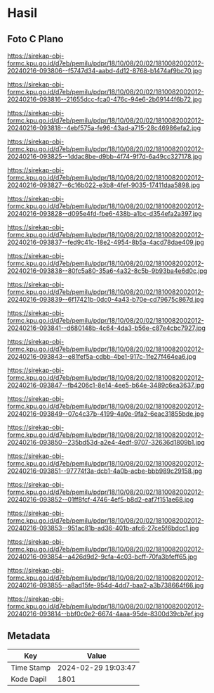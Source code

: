 # Hasil

## Foto C Plano

https://sirekap-obj-formc.kpu.go.id/d7eb/pemilu/pdpr/18/10/08/20/02/1810082002012-20240216-093806--f5747d34-aabd-4d12-8768-b1474af9bc70.jpg

https://sirekap-obj-formc.kpu.go.id/d7eb/pemilu/pdpr/18/10/08/20/02/1810082002012-20240216-093816--21655dcc-fca0-476c-94e6-2b69144f6b72.jpg

https://sirekap-obj-formc.kpu.go.id/d7eb/pemilu/pdpr/18/10/08/20/02/1810082002012-20240216-093818--4ebf575a-fe96-43ad-a715-28c46986efa2.jpg

https://sirekap-obj-formc.kpu.go.id/d7eb/pemilu/pdpr/18/10/08/20/02/1810082002012-20240216-093825--1ddac8be-d9bb-4f74-9f7d-6a49cc327178.jpg

https://sirekap-obj-formc.kpu.go.id/d7eb/pemilu/pdpr/18/10/08/20/02/1810082002012-20240216-093827--6c16b022-e3b8-4fef-9035-17411daa5898.jpg

https://sirekap-obj-formc.kpu.go.id/d7eb/pemilu/pdpr/18/10/08/20/02/1810082002012-20240216-093828--d095e4fd-fbe6-438b-a1bc-d354efa2a397.jpg

https://sirekap-obj-formc.kpu.go.id/d7eb/pemilu/pdpr/18/10/08/20/02/1810082002012-20240216-093837--fed9c41c-18e2-4954-8b5a-4acd78dae409.jpg

https://sirekap-obj-formc.kpu.go.id/d7eb/pemilu/pdpr/18/10/08/20/02/1810082002012-20240216-093838--80fc5a80-35a6-4a32-8c5b-9b93ba4e6d0c.jpg

https://sirekap-obj-formc.kpu.go.id/d7eb/pemilu/pdpr/18/10/08/20/02/1810082002012-20240216-093839--6f17421b-0dc0-4a43-b70e-cd79675c867d.jpg

https://sirekap-obj-formc.kpu.go.id/d7eb/pemilu/pdpr/18/10/08/20/02/1810082002012-20240216-093841--d680148b-4c64-4da3-b56e-c87e4cbc7927.jpg

https://sirekap-obj-formc.kpu.go.id/d7eb/pemilu/pdpr/18/10/08/20/02/1810082002012-20240216-093843--e81fef5a-cdbb-4be1-917c-1fe27f464ea6.jpg

https://sirekap-obj-formc.kpu.go.id/d7eb/pemilu/pdpr/18/10/08/20/02/1810082002012-20240216-093847--fb4206c1-8e14-4ee5-b64e-3489c6ea3637.jpg

https://sirekap-obj-formc.kpu.go.id/d7eb/pemilu/pdpr/18/10/08/20/02/1810082002012-20240216-093849--07c4c37b-4199-4a0e-9fa2-6eac31855bde.jpg

https://sirekap-obj-formc.kpu.go.id/d7eb/pemilu/pdpr/18/10/08/20/02/1810082002012-20240216-093850--235bd53d-a2e4-4edf-9707-32636d1809b1.jpg

https://sirekap-obj-formc.kpu.go.id/d7eb/pemilu/pdpr/18/10/08/20/02/1810082002012-20240216-093851--97774f3a-dcb1-4a0b-acbe-bbb989c29158.jpg

https://sirekap-obj-formc.kpu.go.id/d7eb/pemilu/pdpr/18/10/08/20/02/1810082002012-20240216-093852--01ff8fcf-4746-4ef5-b8d2-eaf7f151ae68.jpg

https://sirekap-obj-formc.kpu.go.id/d7eb/pemilu/pdpr/18/10/08/20/02/1810082002012-20240216-093853--951ac81b-ad36-401b-afc6-27ce5f6bdcc1.jpg

https://sirekap-obj-formc.kpu.go.id/d7eb/pemilu/pdpr/18/10/08/20/02/1810082002012-20240216-093854--a426d9d2-9cfa-4c03-bcff-70fa3bfeff65.jpg

https://sirekap-obj-formc.kpu.go.id/d7eb/pemilu/pdpr/18/10/08/20/02/1810082002012-20240216-093855--a8ad15fe-954d-4dd7-baa2-a3b738664f66.jpg

https://sirekap-obj-formc.kpu.go.id/d7eb/pemilu/pdpr/18/10/08/20/02/1810082002012-20240216-093814--bbf0c0e2-6674-4aaa-95de-8300d39cb7ef.jpg


## Metadata

| Key        | Value               |
| ---------- | ------------------- |
| Time Stamp | 2024-02-29 19:03:47 |
| Kode Dapil | 1801                |



